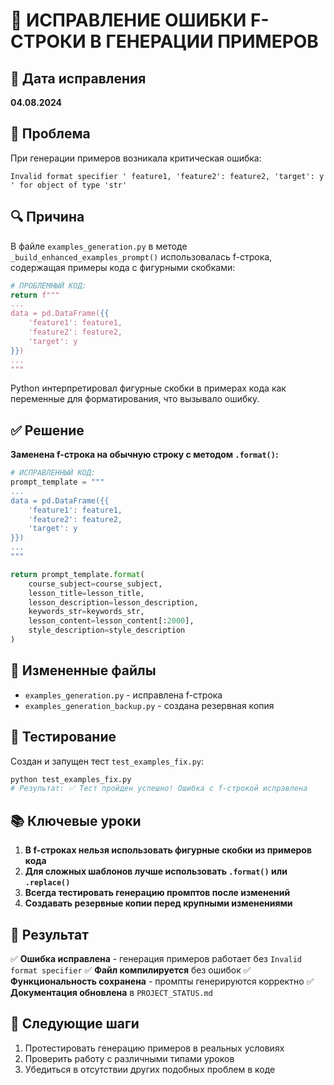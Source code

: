 # 🔧 ИСПРАВЛЕНИЕ ОШИБКИ F-СТРОКИ В ГЕНЕРАЦИИ ПРИМЕРОВ

## 📅 Дата исправления
**04.08.2024**

## 🚨 Проблема
При генерации примеров возникала критическая ошибка:
```
Invalid format specifier ' feature1, 'feature2': feature2, 'target': y ' for object of type 'str'
```

## 🔍 Причина
В файле `examples_generation.py` в методе `_build_enhanced_examples_prompt()` использовалась f-строка, содержащая примеры кода с фигурными скобками:

```python
# ПРОБЛЕМНЫЙ КОД:
return f"""
...
data = pd.DataFrame({{
    'feature1': feature1,
    'feature2': feature2,
    'target': y
}})
...
"""
```

Python интерпретировал фигурные скобки в примерах кода как переменные для форматирования, что вызывало ошибку.

## ✅ Решение
**Заменена f-строка на обычную строку с методом `.format()`:**

```python
# ИСПРАВЛЕННЫЙ КОД:
prompt_template = """
...
data = pd.DataFrame({{
    'feature1': feature1,
    'feature2': feature2,
    'target': y
}})
...
"""

return prompt_template.format(
    course_subject=course_subject,
    lesson_title=lesson_title,
    lesson_description=lesson_description,
    keywords_str=keywords_str,
    lesson_content=lesson_content[:2000],
    style_description=style_description
)
```

## 📁 Измененные файлы
- `examples_generation.py` - исправлена f-строка
- `examples_generation_backup.py` - создана резервная копия

## 🧪 Тестирование
Создан и запущен тест `test_examples_fix.py`:
```bash
python test_examples_fix.py
# Результат: ✅ Тест пройден успешно! Ошибка с f-строкой исправлена
```

## 📚 Ключевые уроки
1. **В f-строках нельзя использовать фигурные скобки из примеров кода**
2. **Для сложных шаблонов лучше использовать `.format()` или `.replace()`**
3. **Всегда тестировать генерацию промптов после изменений**
4. **Создавать резервные копии перед крупными изменениями**

## 🎯 Результат
✅ **Ошибка исправлена** - генерация примеров работает без `Invalid format specifier`
✅ **Файл компилируется** без ошибок
✅ **Функциональность сохранена** - промпты генерируются корректно
✅ **Документация обновлена** в `PROJECT_STATUS.md`

## 🔄 Следующие шаги
1. Протестировать генерацию примеров в реальных условиях
2. Проверить работу с различными типами уроков
3. Убедиться в отсутствии других подобных проблем в коде
